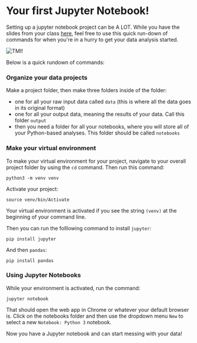 # Your first Jupyter Notebook!

Setting up a jupyter notebook project can be A LOT. While you have the slides from your class [here](https://docs.google.com/presentation/d/1v2ef_bdJKTJhhsH5t2IU9vpKjzqkG6_9sTsCb3SEyA0/edit?usp=sharing), feel free to use this quick run-down of commands for when you're in a hurry to get your data analysis started.

![TMI!](https://media.giphy.com/media/l3q2Ph0I1osaagoQE/giphy.gif)

Below is a quick rundown of commands:

### Organize your data projects

Make a project folder, then make three folders inside of the folder:

- one for all your raw input data called `data` (this is where all the data goes in its original format)
- one for all your output data, meaning the results of your data. Call this folder `output`
- then you need a folder for all your notebooks, where you will store all of your Python-based analyses. This folder should be called `notebooks`

### Make your virtual environment

To make your virtual environment for your project, navigate to your overall project folder by using the `cd` command. Then run this command:

```
python3 -m venv venv
```
Activate your project:
```
source venv/bin/Activate
```
Your virtual environment is activated if you see the string `(venv)` at the beginning of your command line.

Then you can run the folllowing command to install `jupyter`:

```
pip install jupyter
```
And then `pandas`:

```
pip install pandas
```

### Using Jupyter Notebooks

While your environment is activated, run the command:
```
jupyter notebook
```
That should open the web app in Chrome or whatever your default browser is. Click on the notebooks folder and then use the dropdown menu `New` to select a new `Notebook: Python 3` notebook.

Now you have a Jupyter notebook and can start messing with your data!
